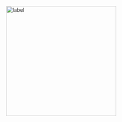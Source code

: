 
<img width="300" alt="label" src="https://github.com/brgeetha3/PR-Label-action/assets/117840807/6c57e301-d2cb-4456-a476-d4c18a46cb0f">
